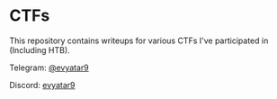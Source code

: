 # CTFs

This repository contains writeups for various CTFs I've participated in (Including HTB).

Telegram: [@evyatar9](https://t.me/evyatar9)

Discord: [evyatar9](https://discordapp.com/users/812805349815091251)
